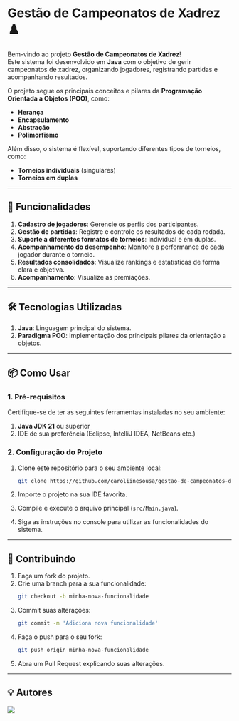 # Gestão de Campeonatos de Xadrez ♟️

Bem-vindo ao projeto **Gestão de Campeonatos de Xadrez**!  
Este sistema foi desenvolvido em **Java** com o objetivo de gerir campeonatos de xadrez, organizando jogadores, registrando partidas e acompanhando resultados.  

O projeto segue os principais conceitos e pilares da **Programação Orientada a Objetos (POO)**, como:  
- **Herança**  
- **Encapsulamento**  
- **Abstração**  
- **Polimorfismo**  

Além disso, o sistema é flexível, suportando diferentes tipos de torneios, como:  
- **Torneios individuais** (singulares)  
- **Torneios em duplas**  

---

## 🚀 Funcionalidades

1. **Cadastro de jogadores**: Gerencie os perfis dos participantes.  
2. **Gestão de partidas**: Registre e controle os resultados de cada rodada.  
3. **Suporte a diferentes formatos de torneios**: Individual e em duplas.  
4. **Acompanhamento do desempenho**: Monitore a performance de cada jogador durante o torneio.  
5. **Resultados consolidados**: Visualize rankings e estatísticas de forma clara e objetiva.  
6. **Acompanhamento**: Visualize as premiações.

---

## 🛠️ Tecnologias Utilizadas

1. **Java**: Linguagem principal do sistema.  
2. **Paradigma POO**: Implementação dos principais pilares da orientação a objetos.  

---

## 📦 Como Usar

### 1. Pré-requisitos

Certifique-se de ter as seguintes ferramentas instaladas no seu ambiente:

1. **Java JDK 21** ou superior  
2. IDE de sua preferência (Eclipse, IntelliJ IDEA, NetBeans etc.)  

### 2. Configuração do Projeto

1. Clone este repositório para o seu ambiente local:  
   ```bash
   git clone https://github.com/caroliinesousa/gestao-de-campeonatos-de-xadrez.git
   ```

2. Importe o projeto na sua IDE favorita.  

3. Compile e execute o arquivo principal (`src/Main.java`).  

4. Siga as instruções no console para utilizar as funcionalidades do sistema.  

---

## 🤝 Contribuindo

1. Faça um fork do projeto.  
2. Crie uma branch para a sua funcionalidade:  
   ```bash
   git checkout -b minha-nova-funcionalidade
   ```  
3. Commit suas alterações:  
   ```bash
   git commit -m 'Adiciona nova funcionalidade'
   ```  
4. Faça o push para o seu fork:  
   ```bash
   git push origin minha-nova-funcionalidade
   ```  
5. Abra um Pull Request explicando suas alterações.   

---

## 💡 Autores

<a href="https://github.com/Caroliinesousa/gestao-de-campeonatos-de-xadrez/graphs/contributors">
  <img src="https://contrib.rocks/image?repo=Caroliinesousa/gestao-de-campeonatos-de-xadrez" />
</a>

